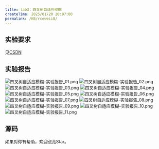 ```yaml
---
title: lab3：四叉树自适应模糊
createTime: 2025/01/20 20:07:00
permalink: /KB/rceweii8/
---
```


## 实验要求
见[CSDN](https://blog.csdn.net/Lane0218/article/details/135888382)

## 实验报告

<!-- @[pdf zoom="90" ratio="20:18"  no-toolbar](https://www.lane0218.top/files/1_2_1.pdf) -->

![四叉树自适应模糊-实验报告_01.png](https://laneljc-1321736255.cos.ap-nanjing.myqcloud.com/pic/202502051713681.png)
![四叉树自适应模糊-实验报告_02.png](https://laneljc-1321736255.cos.ap-nanjing.myqcloud.com/pic/202502051713506.png)
![四叉树自适应模糊-实验报告_03.png](https://laneljc-1321736255.cos.ap-nanjing.myqcloud.com/pic/202502051713345.png)
![四叉树自适应模糊-实验报告_04.png](https://laneljc-1321736255.cos.ap-nanjing.myqcloud.com/pic/202502051713461.png)
![四叉树自适应模糊-实验报告_05.png](https://laneljc-1321736255.cos.ap-nanjing.myqcloud.com/pic/202502051713444.png)
![四叉树自适应模糊-实验报告_06.png](https://laneljc-1321736255.cos.ap-nanjing.myqcloud.com/pic/202502051713968.png)
![四叉树自适应模糊-实验报告_07.png](https://laneljc-1321736255.cos.ap-nanjing.myqcloud.com/pic/202502051713036.png)
![四叉树自适应模糊-实验报告_08.png](https://laneljc-1321736255.cos.ap-nanjing.myqcloud.com/pic/202502051713587.png)
![四叉树自适应模糊-实验报告_09.png](https://laneljc-1321736255.cos.ap-nanjing.myqcloud.com/pic/202502051713662.png)
![四叉树自适应模糊-实验报告_10.png](https://laneljc-1321736255.cos.ap-nanjing.myqcloud.com/pic/202502051713692.png)
![四叉树自适应模糊-实验报告_11.png](https://laneljc-1321736255.cos.ap-nanjing.myqcloud.com/pic/202502051713086.png)


## 源码
如果对你有帮助，欢迎点亮Star。
<RepoCard repo="Lane0218/quadTree" />